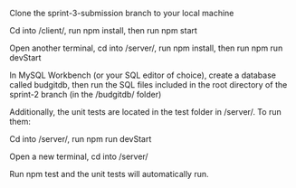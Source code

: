 Clone the sprint-3-submission branch to your local machine

Cd into /client/, run npm install, then run npm start

Open another terminal, cd into /server/, run npm install, then run npm run devStart

In MySQL Workbench (or your SQL editor of choice), create a database called budgitdb, then run the SQL files included in the root directory of the sprint-2 branch (in the /budgitdb/ folder)

Additionally, the unit tests are located in the test folder in /server/. To run them:

Cd into /server/, run npm run devStart

Open a new terminal, cd into /server/

Run npm test and the unit tests will automatically run.
